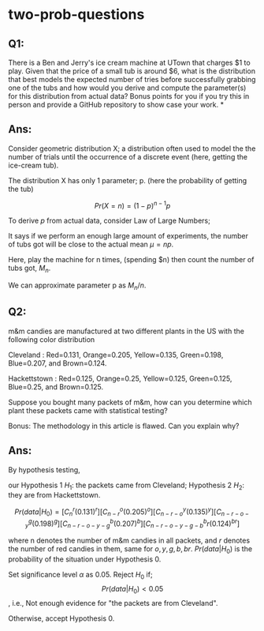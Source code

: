 # two-prob-questions

## Q1:
There is a Ben and Jerry's ice cream machine at UTown that charges $1 to play. Given that the price of a small tub is around $6, what is the distribution that best models the expected number of tries before successfully grabbing one of the tubs and how would you derive and compute the parameter(s) for this distribution from actual data? Bonus points for you if you try this in person and provide a GitHub repository to show case your work. *

## Ans:
Consider geometric distribution X; a distribution often used to model the the number of trials until the occurrence of a discrete event (here, getting the ice-cream tub). 

The distribution X has only 1 parameter; p. (here the probability of getting the tub)

$$Pr(X = n) = (1-p)^{n-1}p$$

To derive $p$ from actual data, consider Law of Large Numbers;

It says if we perform an enough large amount of experiments, the number of tubs got will be close to the actual mean $\mu = np$.

Here, play the machine for n times, (spending $n) then count the number of tubs got, $M_n$.

We can approximate parameter p as $M_n/n$.

## Q2:
m&m candies are manufactured at two different plants in the US with the following color distribution

Cleveland : Red=0.131, Orange=0.205, Yellow=0.135, Green=0.198, Blue=0.207, and Brown=0.124.

Hackettstown : Red=0.125, Orange=0.25, Yellow=0.125, Green=0.125, Blue=0.25, and Brown=0.125.

Suppose you bought many packets of m&m, how can you determine which plant these packets came with statistical testing?

Bonus: The methodology in this article is flawed. Can you explain why?

## Ans: 

By hypothesis testing, 

our Hypothesis 1 $H_1$: the packets came from Cleveland; Hypothesis 2 $H_2$: they are from Hackettstown.

$$ Pr(data | H_0) =  [C_n^r (0.131)^r] [C_{n-r}^o (0.205)^o] [C_{n-r-o}^y(0.135)^y] [C_{n-r-o-y}^g (0.198)^g] [C_{n-r-o-y-g}^b (0.207)^b] [C_{n-r-o-y-g-b}^br (0.124)^{br}]$$

where n denotes the number of m&m candies in all packets, and $r$ denotes the number of red candies in them, same for $o,y,g,b,br$. $Pr(data | H_0)$ is the probability of the situation under Hypothesis 0.

Set significance level $\alpha$ as 0.05. Reject $H_0$ if; $$Pr(data | H_0) < 0.05$$, i.e., Not enough evidence for "the packets are from Cleveland".

Otherwise, accept Hypothesis 0.

